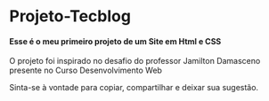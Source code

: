 # Projeto-Tecblog
#### Esse é o meu primeiro projeto de um Site em Html e CSS


O projeto foi inspirado no desafio do professor Jamilton Damasceno presente no Curso Desenvolvimento Web

Sinta-se à vontade para copiar, compartilhar e deixar sua sugestão.
